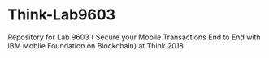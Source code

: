 # Think-Lab9603
Repository for Lab 9603 ( Secure your Mobile Transactions End to End with IBM Mobile Foundation on Blockchain) at Think 2018
